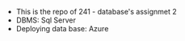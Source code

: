 - This is the repo of 241 - database's assignmet 2 
- DBMS: Sql Server
- Deploying data base: Azure
